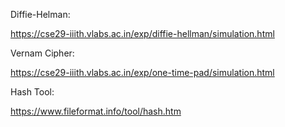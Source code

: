 Diffie-Helman:

https://cse29-iiith.vlabs.ac.in/exp/diffie-hellman/simulation.html

Vernam Cipher:

https://cse29-iiith.vlabs.ac.in/exp/one-time-pad/simulation.html

Hash Tool:

https://www.fileformat.info/tool/hash.htm
